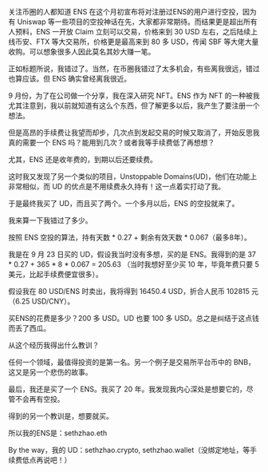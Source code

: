 关注币圈的人都知道 ENS 在这个月初宣布将对注册过ENS的用户进行空投，因为有 Uniswap 等一些项目的空投神话在先，大家都非常期待。而结果更是超出所有人预料，ENS 一开放 Claim 立刻可以交易，价格来到 30 USD 左右，之后陆续上线币安、FTX 等大交易所，价格更是最高来到 80 多 USD，传闻 SBF 等大佬大量收购。可以想象很多人因此莫名其妙大赚一笔。

正如标题所说，我错过了。当然，在币圈我错过了太多机会，有些离我很远，错过也算应该。但 ENS 确实曾经离我很近。

9 月份，为了在公司做一个分享，我在深入研究 NFT。ENS 作为 NFT 的一种被我尤其注意到，我以前就知道有这么个东西，但了解更多以后，我产生了要注册一个想法。

但是高昂的手续费让我望而却步，几次点到发起交易的时候又取消了，开始反思我真的需要一个 ENS 吗？能用到几次？或者我等手续费低了再想想？

尤其，ENS 还是收年费的，到期以后还要续费。

这时我又发现了另一个类似的项目，Unstoppable Domains(UD)，他们在功能上非常相似，而 UD 的优点是不用续费永久持有！这一点着实打动了我。

于是最终我买了 UD，而且买了两个。一个多月以后，ENS 的空投就来了。

我来算一下我错过了多少。

按照 ENS 空投的算法，持有天数 * 0.27 + 剩余有效天数 * 0.067（最多8年）。

我是在 9 月 23 日买的 UD，假设我当时没有多想，买的是 ENS。我得到的是 37 * 0.27 + 365 * 8 * 0.067 = 205.63 （当时我想好至少买 10 年，毕竟年费只要 5 美元，比起手续费便宜很多）。

假设我在 80 USD/ENS 时卖出，我将得到 16450.4 USD，折合人民币 102815 元（6.25 USD/CNY）。

买ENS的花费是多少？200 多 USD。UD 也要 100 多 USD。总之是纠结于这点钱而丢了西瓜。

从这个经历我得出什么教训？

任何一个领域，最值得投资的是第一名。另一个例子是交易所平台币中的 BNB，这又是另一个悲伤的故事。

最后，我还是买了一个 ENS。我买了 20 年。我发现我内心深处是想要它的，尽管不会再有空投。

得到的另一个教训是，想要就买。

所以我的ENS是：sethzhao.eth

By the way，我的 UD：sethzhao.crypto, sethzhao.wallet（没绑定地址，等手续费低点再说吧！）
